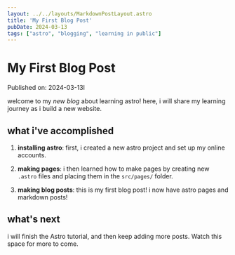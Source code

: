 ```yaml
---
layout: ../../layouts/MarkdownPostLayout.astro
title: 'My First Blog Post'
pubDate: 2024-03-13
tags: ["astro", "blogging", "learning in public"]
---
```

 # My First Blog Post

Published on: 2024-03-13l

welcome to my _new blog_ about learning astro! here, i will share my learning journey as i build a new website.

## what i've accomplished

1. **installing astro**: first, i created a new astro project and set up my online accounts.

2. **making pages**: i then learned how to make pages by creating new `.astro` files and placing them in the `src/pages/` folder.

3. **making blog posts**: this is my first blog post! i now have astro pages and markdown posts!

## what's next

i will finish the Astro tutorial, and then keep adding more posts. Watch this space for more to come.